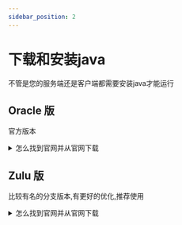 ```yaml
---
sidebar_position: 2
---
```


# 下载和安装java

不管是您的服务端还是客户端都需要安装java才能运行

## Oracle 版

官方版本

<details> <summary>怎么找到官网并从官网下载</summary>

![](_images/Oracle-1.png)
![](_images/Oracle-2.png)
![](_images/Oracle-3.png)
![](_images/Oracle-4.png)

> 如果再往下翻的话可以看到java8/11

![](_images/Oracle-5.png)

> 但是在这里java8需要登录才能下载
>
> 你可以在下方链接直接下载java8
>
> > https://www.java.com/zh-CN/download/

</details>

## Zulu 版

比较有名的分支版本,有更好的优化,推荐使用

<details> <summary>怎么找到官网并从官网下载</summary>

![](_images/Zulu-1.png)

> 往下翻，找到这个，选择你想要的版本

![](_images/Zulu-2.png)

> 找到64-bit (64位)

![](_images/Zulu-3.png)

> 如果您不能安装此软件（如不兼容），请关闭此文档并`不向`文档编写者们提问，感谢

</details>
